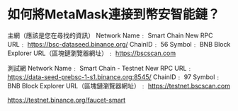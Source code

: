 # 如何將MetaMask連接到幣安智能鏈？

主網（應該是您在尋找的資訊）
Network Name﹕ Smart Chain
New RPC URL﹕ https://bsc-dataseed.binance.org/
ChainID﹕ 56
Symbol﹕ BNB
Block Explorer URL（區塊鏈瀏覽器網址）﹕ https://bscscan.com

測試網
Network Name﹕ Smart Chain - Testnet
New RPC URL﹕ https://data-seed-prebsc-1-s1.binance.org:8545/
ChainID﹕ 97
Symbol﹕ BNB
Block Explorer URL（區塊鏈瀏覽器網址）﹕ https://testnet.bscscan.com

https://testnet.binance.org/faucet-smart